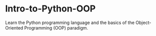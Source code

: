 # Intro-to-Python-OOP
Learn the Python programming language and the basics of the Object-Oriented Programming (OOP) paradigm.
